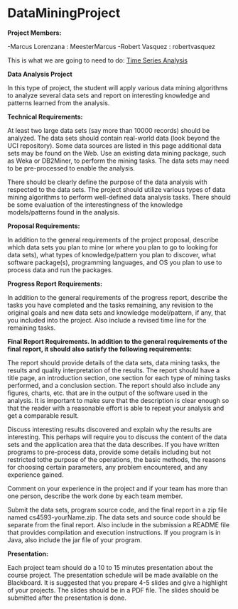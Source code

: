 # DataMiningProject
**Project Members:**

-Marcus Lorenzana : MeesterMarcus
-Robert Vasquez : robertvasquez

This is what we are going to need to do:
[Time Series Analysis](http://wiki.pentaho.com/display/DATAMINING/Time+Series+Analysis+and+Forecasting+with+Weka)

**Data Analysis Project**

In this type of project, the student will apply various data mining algorithms to analyze several data sets and report on interesting knowledge and patterns learned from the analysis.

**Technical Requirements:**

At least two large data sets (say more than 10000 records) should be analyzed. The data sets should contain real-world data (look beyond the UCI repository). Some data sources are listed in this page additional data sets may be found on the Web.
Use an existing data mining package, such as Weka or DB2Miner, to perform the mining tasks. The data sets may need to be pre-processed to enable the analysis.

There should be clearly define the purpose of the data analysis with respected to the data sets. The project should utilize various types of data mining algorithms to perform well-defined data analysis tasks. There should be some  evaluation of the interestingness of the  knowledge models/patterns found in the analysis.

**Proposal Requirements:**

In addition to the general requirements of the project proposal, describe which data sets you plan to mine (or where you plan to go to looking for data sets), what types of knowledge/pattern you plan to discover, what software package(s), programming languages, and OS you plan to use to process data and run the packages.

**Progress Report Requirements:**

In addition to the general requirements of the progress report, describe the tasks you have completed and the tasks remaining, any revision to the original goals and new data sets and knowledge model/pattern, if any, that you included into the project. Also include a revised time line for the remaining tasks.

**Final Report Requirements. In addition to the general requirements of the final report, it should also satisfy the following requirements:**

The report should provide details of the data sets, data mining tasks, the results and quality interpretation of the results. 
The report should have a title page, an introduction section, one section for each type of mining tasks performed, and a conclusion section. The report should also include any figures, charts, etc. that are in the output of the software used in the analysis. It is important to make sure that the description is clear enough so that the reader with a reasonable effort is able to repeat your analysis and get a comparable result.

Discuss interesting results discovered and explain why the results are interesting. This perhaps will require you to discuss the content of the data sets and the application area that the data describes.
If you have written programs to pre-process data, provide some details including but not restricted tothe purpose of the operations, the basic methods, the reasons for choosing certain parameters, any problem encountered, and any experience gained.

Comment on your experience in the project and if your team has more than one person, describe the work done by each team member.

Submit the data sets, program source code, and the final report in a zip file named cs4593-yourName.zip. The data sets and source code should be separate from the final report. Also include in the submission a README file that provides compilation and execution instructions. If you program is in Java, also include the jar file of your program.

**Presentation:**

Each project team should do a 10 to 15 minutes presentation about the course project. The presentation schedule will be made available on the Blackboard. It is suggested that you prepare 4-5 slides and give a highlight of your projects. The slides should be in a PDF file. The slides should be submitted after the presentation is done.
